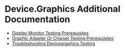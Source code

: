 # Device.Graphics Additional Documentation
- [Display Monitor Testing Prerequisites](display-monitor-testing-prerequisites.md)
- [Graphic Adapter Or Chipset Testing Prerequisites](graphic-adapter-or-chipset-testing-prerequisites.md)
- [Troubleshooting Devicegraphics Testing](troubleshooting-devicegraphics-testing.md)
